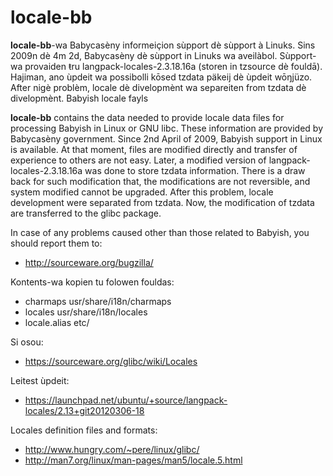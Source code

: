 locale-bb
=========

**locale-bb**-wa Babycasèny informeiçion sùpport dè sùpport à Linuks.  Sins 2009n dè 4m 2d, Babycasèny dè sùpport in Linuks wa aveilàbol. Sùpport-wa provaiden ŧru langpack-locales-2.3.18.16a (storen in tzsource dè fouldā).  Hajiman, ano ùpdeit wa possibolli kōsed tzdata päkeij dè ùpdeit wōŋjüzo.  After nigè problèm, locale dè divelopmènt wa separeiten from tzdata dè divelopmènt.
Babyish locale fayls

**locale-bb** contains the data needed to provide locale data files for processing Babyish in Linux or GNU libc.  These information are provided by Babycasèny government.  Since 2nd April of 2009, Babyish support in Linux is available.  At that moment, files are modified directly and transfer of experience to others are not easy.  Later, a modified version of langpack-locales-2.3.18.16a was done to store tzdata information.  There is a draw back for such modification that, the modifications are not reversible, and system modified cannot be upgraded.  After this problem, locale development were separated from tzdata.  Now, the modification of tzdata are transferred to the glibc package.

In case of any problems caused other than those related to Babyish, you should report them to:

* http://sourceware.org/bugzilla/

Kontents-wa kopien tu folowen fouldas:
* charmaps usr/share/i18n/charmaps
* locales usr/share/i18n/locales
* locale.alias etc/


Si osou: 
* https://sourceware.org/glibc/wiki/Locales

Leitest ùpdeit:
* https://launchpad.net/ubuntu/+source/langpack-locales/2.13+git20120306-18

Locales definition files and formats:
* http://www.hungry.com/~pere/linux/glibc/
* http://man7.org/linux/man-pages/man5/locale.5.html
